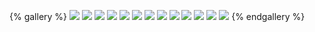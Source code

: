 {% gallery %}
![](https://cdn.jsdelivr.net/gh/pinknee/img-bed/img/bg13.jpg)
![](https://cdn.jsdelivr.net/gh/pinknee/img-bed/img/bg12.jpg)
![](https://cdn.jsdelivr.net/gh/pinknee/img-bed/img/bg11.jpg)
![](https://cdn.jsdelivr.net/gh/pinknee/img-bed/img/bg10.jpg)
![](https://cdn.jsdelivr.net/gh/pinknee/img-bed/img/bg9.jpg)
![](https://cdn.jsdelivr.net/gh/pinknee/img-bed/img/bg8.jpg)
![](https://cdn.jsdelivr.net/gh/pinknee/img-bed/img/bg7.jpg)
![](https://cdn.jsdelivr.net/gh/pinknee/img-bed/img/bg6.jpg)
![](https://cdn.jsdelivr.net/gh/pinknee/img-bed/img/bg5.jpg)
![](https://cdn.jsdelivr.net/gh/pinknee/img-bed/img/bg4.jpg)
![](https://cdn.jsdelivr.net/gh/pinknee/img-bed/img/bg3.jpg)
![](https://cdn.jsdelivr.net/gh/pinknee/img-bed/img/bg2.jpg)
![](https://cdn.jsdelivr.net/gh/pinknee/img-bed/img/bg.jpg)
{% endgallery %}